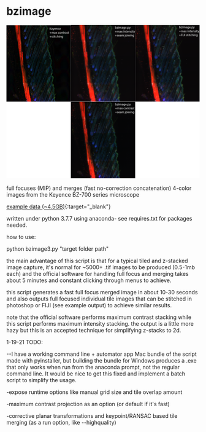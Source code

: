 # bzimage

![alt text](https://github.com/cbfight/bzimage/blob/main/example%20output%20github/example.png?raw=true)

full focuses (MIP) and merges (fast no-correction concatenation) 4-color images from the Keyence BZ-700 series microscope

[example data (~4.5GB)](https://hu-my.sharepoint.com/personal/wesley_wong_fas_harvard_edu/_layouts/15/onedrive.aspx?originalPath=aHR0cHM6Ly9odS1teS5zaGFyZXBvaW50LmNvbS86ZjovZy9wZXJzb25hbC93ZXNsZXlfd29uZ19mYXNfaGFydmFyZF9lZHUvRW4tLUlUcVM1LUpLanJaYms1RHNiUHdCUFhCQTBVdW94UlNnX203YmpvYTc2dz9ydGltZT1aeVF6Mkp5ODJFZw&id=%2Fpersonal%2Fwesley%5Fwong%5Ffas%5Fharvard%5Fedu%2FDocuments%2FBZIMAGE%2FTEST%20IMAGES){:target="_blank"}


written under python 3.7.7 using anaconda- see requires.txt for packages needed.

how to use:

python bzimage3.py "target folder path"
  

the main advantage of this script is that for a typical tiled and z-stacked image capture, it's normal for ~5000+ .tif images to be produced (0.5-1mb each) and the official software for handling full focus and merging takes about 5 minutes and constant clicking through menus to achieve.


this script generates a fast full focus merged image in about 10-30 seconds and also outputs full focused individual tile images that can be stitched in photoshop or FIJI (see example output) to achieve similar results.


note that the official software performs maximum contrast stacking while this script performs maximum intensity stacking. the output is a little more hazy but this is an accepted technique for simplifying z-stacks to 2d.


1-19-21 TODO:

--I have a working command line + automator app Mac bundle of the script made with pyinstaller, but building the bundle for Windows produces a .exe that only works when run from the anaconda prompt, not the regular command line. It would be nice to get this fixed and implement a batch script to simplify the usage.


-expose runtime options like manual grid size and tile overlap amount


-maximum contrast projection as an option (or default if it's fast)


-corrective planar transformations and keypoint/RANSAC based tile merging (as a run option, like --highquality)


